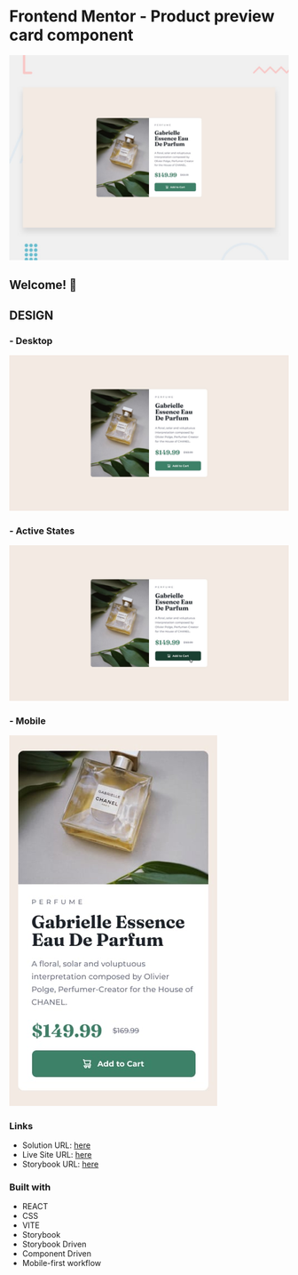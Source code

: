 # Frontend Mentor - Product preview card component

![Design preview for the Product preview card component coding challenge](./src/assets/design/desktop-preview.jpg)

## Welcome! 👋

## DESIGN

  ### - Desktop 
    
  ![Design preview for the Product preview card component Desktop Design](./src/assets/design/desktop-design.jpg)

  ### - Active States 

  ![Design preview for the Product preview card component Active States](./src/assets/design/active-states.jpg)

  ### - Mobile

  ![Design preview for the Product preview card component Active States](./src/assets/design/mobile-design.jpg)


### Links

-   Solution URL: [here](https://www.frontendmentor.io/solutions/product-preview-card-component-react-css-vite-storybook-6h3EExzo-d)
-   Live Site URL: [here](https://product-preview-card-component-three-tau.vercel.app/)
-   Storybook URL: [here](https://product-preview-card-component-storybook.vercel.app/)

### Built with

-   REACT 
-   CSS
-   VITE
-   Storybook
-   Storybook Driven 
-   Component Driven
-   Mobile-first workflow



